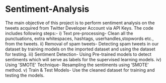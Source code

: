# Sentiment-Analysis
The main objective of this project is to perform sentiment analysis on the tweets acquired from Twitter Developer Account via API Keys.
The code includes following steps:-
  i) Text pre-processing- Clean all the punctuations, extra whitespaces, hashtags, userhandles,stopwords etc., from the tweets.
  ii) Removal of spam tweets- Detecting spam tweets in our dataset by training models on the imported dataset and using the dataset for testing.
  iii) Sentiment Detection- Using Pre-trained models to detect sentiments which will serve as labels for the supervised learning models.
  iv) Using 'SMOTE' Technique- Resampling the  sentiments using ‘SMOTE’ method.
  v) Train & Test Models- Use the cleaned dataset for training and testing the models.
